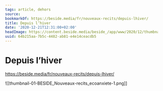 ```yaml
---
tags: article, dehors
source:
bookmarkOf: https://beside.media/fr/nouveaux-recits/depuis-lhiver/
title: Depuis l’hiver
date: '2020-12-21T12:31:00+02:00'
headImage: https://content.beside.media/beside_/app/www/2020/12/thumbnail-01-BESIDE_Nouveaux-recits_ecoanxiete-1.png
uuid: 64b215aa-7b5c-4482-ab81-e4e14ceacdb5
---
```


# Depuis l’hiver
https://beside.media/fr/nouveaux-recits/depuis-lhiver/

![[thumbnail-01-BESIDE_Nouveaux-recits_ecoanxiete-1.png]]
